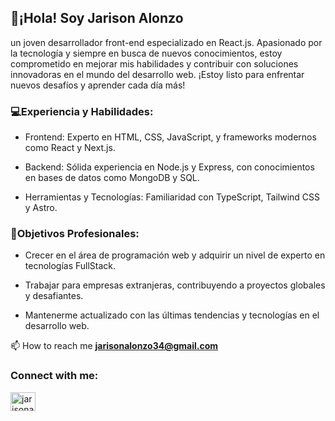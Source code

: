 <h2>👋¡Hola! Soy Jarison Alonzo</h2>
<p>un joven desarrollador front-end especializado en React.js. Apasionado por la tecnología y siempre en busca de nuevos conocimientos, estoy comprometido en mejorar mis habilidades y contribuir con soluciones innovadoras en el mundo del desarrollo web. ¡Estoy listo para enfrentar nuevos desafíos y aprender cada día más!</p>

<h3>💻Experiencia y Habilidades:</h3>

* Frontend: Experto en HTML, CSS, JavaScript, y frameworks modernos como React y Next.js.

* Backend: Sólida experiencia en Node.js y Express, con conocimientos en bases de datos como MongoDB y SQL.

* Herramientas y Tecnologías: Familiaridad con TypeScript, Tailwind CSS y Astro.

<h3>🌟Objetivos Profesionales:</h3>

* Crecer en el área de programación web y adquirir un nivel de experto en tecnologías FullStack.

* Trabajar para empresas extranjeras, contribuyendo a proyectos globales y desafiantes.

* Mantenerme actualizado con las últimas tendencias y tecnologías en el desarrollo web.

📫 How to reach me **jarisonalonzo34@gmail.com**
<h3 align="left">Connect with me:</h3>
<p align="left">
<a href="https://www.linkedin.com/in/jarison-alonzo/" target="blank"><img align="center" src="https://raw.githubusercontent.com/rahuldkjain/github-profile-readme-generator/master/src/images/icons/Social/linked-in-alt.svg" alt="jarisonalonzo" height="30" width="40" /></a>
</p>
